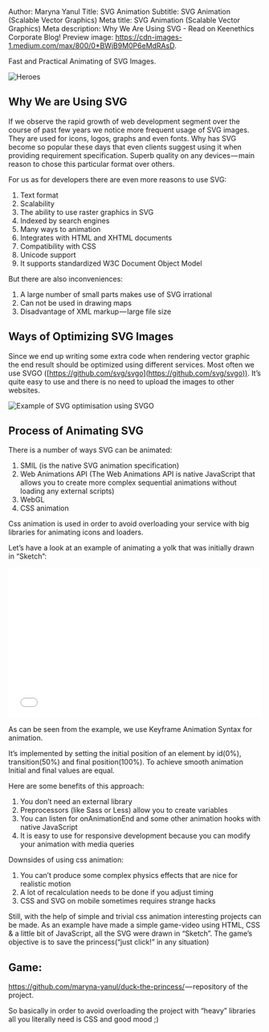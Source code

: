 Author: Maryna Yanul
Title: SVG Animation
Subtitle: SVG Animation (Scalable Vector Graphics)
Meta title: SVG Animation (Scalable Vector Graphics)
Meta description: Why We Are Using SVG - Read on Keenethics Corporate Blog!
Preview image: https://cdn-images-1.medium.com/max/800/0*BWjB9M0P6eMdRAsD.

Fast and Practical Animating of SVG Images.

![Heroes](https://cdn-images-1.medium.com/max/800/0*BWjB9M0P6eMdRAsD.)

## Why We are Using SVG

If we observe the rapid growth of web development segment over the course of past few years we notice more frequent usage of SVG images. They are used for icons, logos, graphs and even fonts. Why has SVG become so popular these days that even clients suggest using it when providing requirement specification. Superb quality on any devices — main reason to chose this particular format over others.

For us as for developers there are even more reasons to use SVG:

1. Text format
2. Scalability
3. The ability to use raster graphics in SVG
4. Indexed by search engines
5. Many ways to animation
6. Integrates with HTML and XHTML documents
7. Compatibility with CSS
8. Unicode support
9. It supports standardized W3C Document Object Model

But there are also inconveniences:

1. A large number of small parts makes use of SVG irrational
2. Can not be used in drawing maps
3. Disadvantage of XML markup — large file size


## Ways of Optimizing SVG Images

Since we end up writing some extra code when rendering vector graphic the end result should be optimized using different services. Most often we use SVGO ([https://github.com/svg/svgo](https://github.com/svg/svgo)). It’s quite easy to use and there is no need to upload the images to other websites.

![Example of SVG optimisation using SVGO](https://cdn-images-1.medium.com/max/800/0*8YcO63_4ajXq0qEb.)

## Process of Animating SVG

There is a number of ways SVG can be animated:

1. SMIL (is the native SVG animation specification)
2. Web Animations API (The Web Animations API is native JavaScript that allows you to create more complex sequential animations without loading any external scripts)
3. ​WebGL
4. CSS animation

Css animation is used in order to avoid overloading your service with big libraries for animating icons and loaders.

Let’s have a look at an example of animating a yolk that was initially drawn in “Sketch”:

<iframe width="100%" height="300" src="//jsfiddle.net/yd3c81bg/9/embedded/html,css,result/" allowfullscreen="allowfullscreen" frameborder="0"></iframe>

As can be seen from the example, we use Keyframe Animation Syntax for animation.

It’s implemented by setting the initial position of an element by id(0%), transition(50%) and final position(100%). To achieve smooth animation Initial and final values are equal.

Here are some benefits of this approach:

1. You don’t need an external library
2. Preprocessors (like Sass or Less) allow you to create variables
3. You can listen for onAnimationEnd and some other animation hooks with native JavaScript
4. It is easy to use for responsive development because you can modify your animation with media queries

Downsides of using css animation:

1. You can’t produce some complex physics effects that are nice for realistic motion
2. A lot of recalculation needs to be done if you adjust timing
3. CSS and SVG on mobile sometimes requires strange hacks

Still, with the help of simple and trivial css animation interesting projects can be made. As an example have made a simple game-video using HTML, CSS & a little bit of JavaScript, all the SVG were drawn in “Sketch”. The game’s objective is to save the princess(“just click!” in any situation)

## Game:

<https://github.com/maryna-yanul/duck-the-princess/> — repository of the project.

So basically in order to avoid overloading the project with “heavy” libraries all you literally need is CSS and good mood ;)
